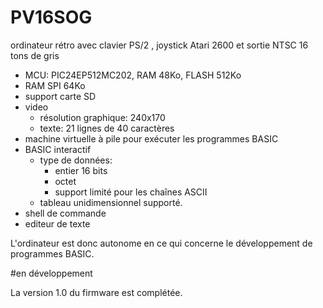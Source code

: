 # PV16SOG
ordinateur rétro avec clavier PS/2 , joystick Atari 2600 et sortie NTSC 16 tons de gris
* MCU: PIC24EP512MC202,  RAM 48Ko,  FLASH 512Ko
* RAM SPI 64Ko
* support carte SD
* video
  * résolution graphique: 240x170
  * texte: 21 lignes de 40 caractères
* machine virtuelle à pile pour exécuter les programmes BASIC
* BASIC interactif
  * type de données:
    * entier 16 bits
    * octet
    * support limité pour les chaînes ASCII
  * tableau unidimensionnel supporté.
* shell de commande
* editeur de texte

L'ordinateur est donc autonome en ce qui concerne le développement de
programmes BASIC.

#en développement

La version 1.0 du firmware est complétée.
